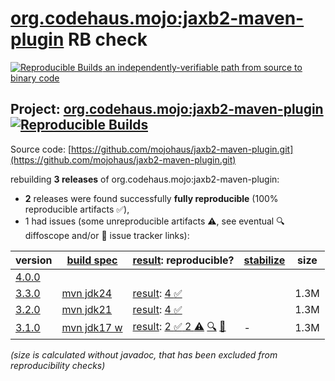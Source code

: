 [org.codehaus.mojo:jaxb2-maven-plugin](https://central.sonatype.com/artifact/org.codehaus.mojo/jaxb2-maven-plugin/versions) RB check
=======

[![Reproducible Builds](https://reproducible-builds.org/images/logos/rb.svg) an independently-verifiable path from source to binary code](https://reproducible-builds.org/)

## Project: [org.codehaus.mojo:jaxb2-maven-plugin](https://central.sonatype.com/artifact/org.codehaus.mojo/jaxb2-maven-plugin/versions) [![Reproducible Builds](https://img.shields.io/endpoint?url=https://raw.githubusercontent.com/jvm-repo-rebuild/reproducible-central/master/content/org/codehaus/mojo/jaxb2-maven-plugin/badge.json)](https://github.com/jvm-repo-rebuild/reproducible-central/blob/master/content/org/codehaus/mojo/jaxb2-maven-plugin/README.md)

Source code: [https://github.com/mojohaus/jaxb2-maven-plugin.git](https://github.com/mojohaus/jaxb2-maven-plugin.git)

rebuilding **3 releases** of org.codehaus.mojo:jaxb2-maven-plugin:
- **2** releases were found successfully **fully reproducible** (100% reproducible artifacts :white_check_mark:),
- 1 had issues (some unreproducible artifacts :warning:, see eventual :mag: diffoscope and/or :memo: issue tracker links):

| version | [build spec](/BUILDSPEC.md) | [result](https://reproducible-builds.org/docs/jvm/): reproducible? | [stabilize](https://github.com/google/oss-rebuild/blob/main/cmd/stabilize/README.md) | size |
| -- | --------- | ------ | ------ | -- |
| [4.0.0](https://central.sonatype.com/artifact/org.codehaus.mojo/jaxb2-maven-plugin/4.0.0/pom) | | | |
| [3.3.0](https://central.sonatype.com/artifact/org.codehaus.mojo/jaxb2-maven-plugin/3.3.0/pom) | [mvn jdk24](jaxb2-maven-plugin-3.3.0.buildspec) | [result](jaxb2-maven-plugin-3.3.0.buildinfo): [4 :white_check_mark: ](jaxb2-maven-plugin-3.3.0.buildcompare) | | 1.3M |
| [3.2.0](https://central.sonatype.com/artifact/org.codehaus.mojo/jaxb2-maven-plugin/3.2.0/pom) | [mvn jdk21](jaxb2-maven-plugin-3.2.0.buildspec) | [result](jaxb2-maven-plugin-3.2.0.buildinfo): [4 :white_check_mark: ](jaxb2-maven-plugin-3.2.0.buildcompare) | | 1.3M |
| [3.1.0](https://central.sonatype.com/artifact/org.codehaus.mojo/jaxb2-maven-plugin/3.1.0/pom) | [mvn jdk17 w](jaxb2-maven-plugin-3.1.0.buildspec) | [result](jaxb2-maven-plugin-3.1.0.buildinfo): [2 :white_check_mark:  2 :warning:](jaxb2-maven-plugin-3.1.0.buildcompare) [:mag:](jaxb2-maven-plugin-3.1.0.diffoscope) [:memo:](https://github.com/mojohaus/jaxb2-maven-plugin/pull/243) | - | 1.3M |

<i>(size is calculated without javadoc, that has been excluded from reproducibility checks)</i>
